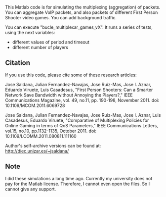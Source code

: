 This Matlab code is for simulating the multiplexing (aggregation) of packets. You can aggregate VoIP packets, and also packets of different First Person Shooter video games. You can add background traffic.

You can execute "bucle_multiplexar_games_vX". It runs a series of tests, using the next variables:

- different values of period and timeout
- different number of players

## Citation
If you use this code, please cite some of these research articles:

Jose Saldana, Julian Fernandez-Navajas, Jose Ruiz-Mas, Jose I. Aznar, Eduardo Viruete, Luis Casadesus, "First Person Shooters: Can a Smarter Network Save Bandwidth without Annoying the Players?," IEEE Communications Magazine, vol. 49, no.11, pp. 190-198, November 2011. doi: 10.1109/MCOM.2011.6069728

Jose Saldana, Julian Fernandez-Navajas, Jose Ruiz-Mas, Jose I. Aznar, Luis Casadesus, Eduardo Viruete, "Comparative of Multiplexing Policies for Online Gaming in terms of QoS Parameters," IEEE Communications Letters, vol.15, no.10, pp.1132-1135, October 2011. doi: 10.1109/LCOMM.2011.080811.111160

Author's self-archive versions can be found at: http://diec.unizar.es/~jsaldana/


## Note
I did these simulations a long time ago. Currently my university does not pay for the Matlab license. Therefore, I cannot even open the files. So I cannot give any support.

